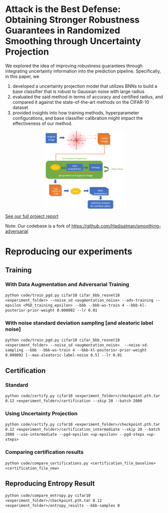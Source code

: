 # Attack is the Best Defense: Obtaining Stronger Robustness Guarantees in Randomized Smoothing through Uncertainty Projection

We explored the idea of improving robustness guarantees through integrating uncertainty information into the prediction pipeline. Specifically, in this paper, we
1. developed a uncertainty projection model that utilizes BNNs to build a base classifier that is robust to
Gaussian noise with large radius
2. evaluated the said method in terms of accuracy and certified radius, and compared it against the
state-of-the-art methods on the CIFAR-10 dataset
3. provided insights into how training methods, hyperparameter configurations, and base classifier
calibration might impact the effectiveness of our method.

<div style="text-align: center;">
  <img src="./method-overview.png" align="middle" width="50%">
</div>

[See our full project report](https://n.ethz.ch/~qifeng/asset/AttackIsTheBestDefense.pdf)

Note: Our codebase is a fork of https://github.com/Hadisalman/smoothing-adversarial

# Reproducing our experiments
## Training
### With Data Augmentation and Adversarial Training
```
python code/train_pgd.py cifar10 cifar_bbb_resnet18 <experiment_folder> --noise_sd <augmentation_noise> --adv-training --epsilon <PGD_training_epsilon> --bbb --bbb-ws-train 4 --bbb-kl-posterior-prior-weight 0.000002 --lr 0.01
```

### With noise standard deviation sampling [and aleatoric label noise]
```
python code/train_pgd.py cifar10 cifar_bbb_resnet18 <experiment_folder> --noise_sd <augmentation_noise>  --noise-sd-sampling --bbb --bbb-ws-train 4 --bbb-kl-posterior-prior-weight 0.000002 [--max-aleatoric-label-noise 0.5] --lr 0.01
```

## Certification
### Standard
```
python code/certify.py cifar10 <experiment_folder>/checkpoint.pth.tar 0.12 <experiment_folder>/certification --skip 20 --batch 2000
```

### Using Uncertainty Projection
```
python code/certify.py cifar10 <experiment_folder>/checkpoint.pth.tar 0.12 <experiment_folder>/certification_intermediate --skip 20 --batch 2000 --use-intermediate --pgd-epsilon <up-epsilon> --pgd-steps <up-steps>
```

### Comparing certification results
```
python code/compare_certifications.py <certification_file_baseline> <certification_file_new>
```

## Reproducing Entropy Result
```
python code/compare_entropy.py cifar10 <experiment_folder>/checkpoint.pth.tar 0.12 <experiment_folder>/entropy_results --bbb-samples 8
```
